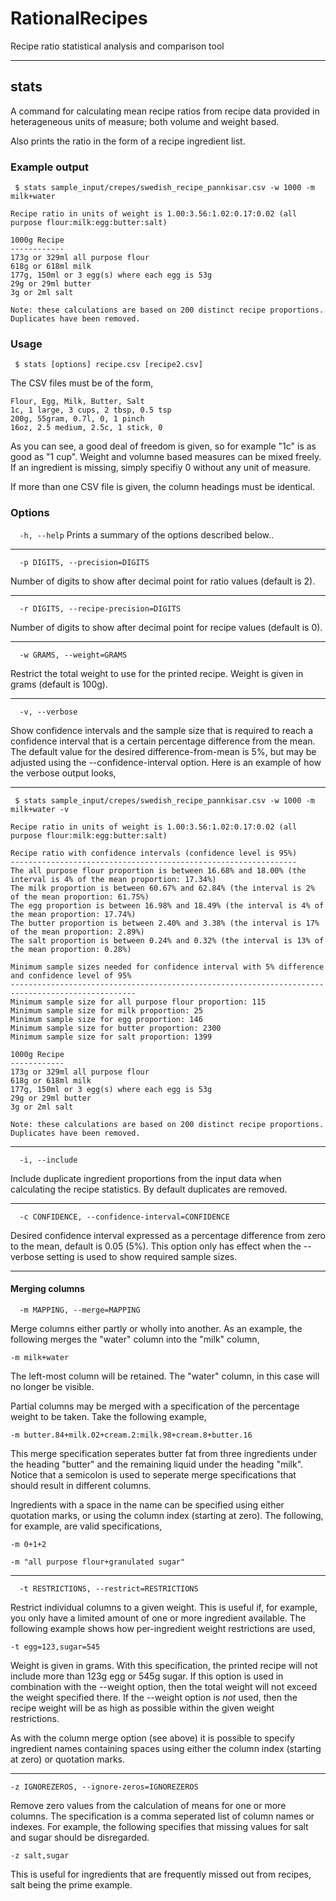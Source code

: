 # RationalRecipes                                                               
                                                                                
Recipe ratio statistical analysis and comparison tool                           

----------------------

## stats

A command for calculating mean recipe ratios from recipe data provided in heterageneous units of measure; both volume
and weight based.

Also prints the ratio in the form of a recipe ingredient list.

### Example output

```
 $ stats sample_input/crepes/swedish_recipe_pannkisar.csv -w 1000 -m milk+water

Recipe ratio in units of weight is 1.00:3.56:1.02:0.17:0.02 (all purpose flour:milk:egg:butter:salt)

1000g Recipe
------------
173g or 329ml all purpose flour
618g or 618ml milk
177g, 150ml or 3 egg(s) where each egg is 53g
29g or 29ml butter
3g or 2ml salt

Note: these calculations are based on 200 distinct recipe proportions. Duplicates have been removed.
```

### Usage                                                                   
                                                                                
``` $ stats [options] recipe.csv [recipe2.csv]``` 

The CSV files must be of the form,

```
Flour, Egg, Milk, Butter, Salt
1c, 1 large, 3 cups, 2 tbsp, 0.5 tsp
200g, 55gram, 0.7l, 0, 1 pinch
16oz, 2.5 medium, 2.5c, 1 stick, 0
```

As you can see, a good deal of freedom is given, so for example "1c" is as good as "1 cup". Weight and volumne based measures
can be mixed freely. If an ingredient is missing, simply specifiy 0 without any unit of measure.

If more than one CSV file is given, the column headings must be identical.

### Options                                                                      
                                                                                
```  -h, --help```            Prints a summary of the options described below..

-----

```  -p DIGITS, --precision=DIGITS```                                                 

Number of digits to show after decimal point for ratio values (default is 2).

-------

```  -r DIGITS, --recipe-precision=DIGITS```

Number of digits to show after decimal point for recipe values (default is 0).                           

-----

```  -w GRAMS, --weight=GRAMS```                                                    

Restrict the total weight to use for the printed recipe. Weight is given in grams (default is 100g).

-----

```  -v, --verbose```

Show confidence intervals and the sample size that is required to reach a confidence interval that is a certain percentage
difference from the mean. The default value for the desired difference-from-mean is 5%, but may be adjusted using the
--confidence-interval option. Here is an example of how the verbose output looks,

-------

```
 $ stats sample_input/crepes/swedish_recipe_pannkisar.csv -w 1000 -m milk+water -v

Recipe ratio in units of weight is 1.00:3.56:1.02:0.17:0.02 (all purpose flour:milk:egg:butter:salt)

Recipe ratio with confidence intervals (confidence level is 95%)
----------------------------------------------------------------
The all purpose flour proportion is between 16.68% and 18.00% (the interval is 4% of the mean proportion: 17.34%)
The milk proportion is between 60.67% and 62.84% (the interval is 2% of the mean proportion: 61.75%)
The egg proportion is between 16.98% and 18.49% (the interval is 4% of the mean proportion: 17.74%)
The butter proportion is between 2.40% and 3.38% (the interval is 17% of the mean proportion: 2.89%)
The salt proportion is between 0.24% and 0.32% (the interval is 13% of the mean proportion: 0.28%)

Minimum sample sizes needed for confidence interval with 5% difference and confidence level of 95%
--------------------------------------------------------------------------------------------------
Minimum sample size for all purpose flour proportion: 115
Minimum sample size for milk proportion: 25
Minimum sample size for egg proportion: 146
Minimum sample size for butter proportion: 2300
Minimum sample size for salt proportion: 1399

1000g Recipe
------------
173g or 329ml all purpose flour
618g or 618ml milk
177g, 150ml or 3 egg(s) where each egg is 53g
29g or 29ml butter
3g or 2ml salt

Note: these calculations are based on 200 distinct recipe proportions. Duplicates have been removed.
```

-----

```  -i, --include```

Include duplicate ingredient proportions from the input data when calculating the recipe statistics. By default
duplicates are removed.

-----

```  -c CONFIDENCE, --confidence-interval=CONFIDENCE```

Desired confidence interval expressed as a percentage difference from zero to the mean, default is 0.05 (5%). This option
only has effect when the --verbose setting is used to show required sample sizes.

-----

#### Merging columns

```  -m MAPPING, --merge=MAPPING```                                                  

Merge columns either partly or wholly into another. As an example, the following merges the "water" column into the
"milk" column,

```-m milk+water```

The left-most column will be retained. The "water" column, in this case will no longer be visible.

Partial columns may be merged with a specification of the percentage weight to be taken. Take the following example,

```-m butter.84+milk.02+cream.2:milk.98+cream.8+butter.16```

This merge specification seperates butter fat from three ingredients under the heading "butter" and the remaining liquid
under the heading "milk". Notice that a semicolon is used to seperate merge specifications that should result in different
columns.

Ingredients with a space in the name can be specified using either quotation marks, or using the column index (starting at 
zero). The following, for example, are valid specifications,

```-m 0+1+2```

```-m "all purpose flour+granulated sugar"```

------

```  -t RESTRICTIONS, --restrict=RESTRICTIONS```

Restrict individual columns to a given weight. This is useful if, for example, you only have a limited amount of one or
more ingredient available. The following example shows how per-ingredient weight restrictions are used,

```-t egg=123,sugar=545```

Weight is given in grams. With this specification, the printed recipe will not include more than 123g egg or 545g sugar.
If this option is used in combination with the --weight option, then the total weight will not exceed the weight specified
there. If the --weight option is *not* used, then the recipe weight will be as high as possible within the given weight
restrictions.

As with the column merge option (see above) it is possible to specify ingredient names containing spaces using either the
column index (starting at zero) or quotation marks.

-----

```-z IGNOREZEROS, --ignore-zeros=IGNOREZEROS```

Remove zero values from the calculation of means for one or more columns. The specification is a comma seperated list of
column names or indexes. For example, the following specifies that missing values for salt and sugar should be disregarded.

```-z salt,sugar```

This is useful for ingredients that are frequently missed out from recipes, salt being the prime example.
